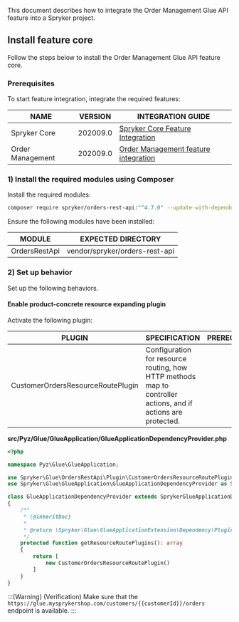 This document describes how to integrate the Order Management Glue API feature into a Spryker project.

## Install feature core

Follow the steps below to install the Order Management Glue API feature core.

### Prerequisites

To start feature integration, integrate the required features:

| NAME | VERSION | INTEGRATION GUIDE |
|-|-|-|
| Spryker Core | 202009.0 | [Spryker Core Feature Integration](https://documentation.spryker.com/docs/spryker-core-feature-integration)| Spryker  |
| Order Management | 202009.0 | [Order Management feature integration](https://documentation.spryker.com/docs/order-management-feature-integration) |

### 1) Install the required modules using Composer

Install the required modules:
```bash
composer require spryker/orders-rest-api:"^4.7.0" --update-with-dependencies
```
Ensure the following modules have been installed:

| MODULE | EXPECTED DIRECTORY |
|-|-|
| OrdersRestApi | vendor/spryker/orders-rest-api |

### 2) Set up behavior

Set up the following behaviors.

#### Enable product-concrete resource expanding plugin

Activate the following plugin:

| PLUGIN | SPECIFICATION | PREREQUISITES | NAMESPACE |
|-|-|-|-|
| CustomerOrdersResourceRoutePlugin | Configuration for resource routing, how HTTP methods map to controller actions, and if actions are protected. |   | Spryker\Glue\OrdersRestApi\Plugin\CustomerOrdersResourceRoutePlugin |

**src/Pyz/Glue/GlueApplication/GlueApplicationDependencyProvider.php**

```php
<?php

namespace Pyz\Glue\GlueApplication;

use Spryker\Glue\OrdersRestApi\Plugin\CustomerOrdersResourceRoutePlugin;
use Spryker\Glue\GlueApplication\GlueApplicationDependencyProvider as SprykerGlueApplicationDependencyProvider;

class GlueApplicationDependencyProvider extends SprykerGlueApplicationDependencyProvider
{
    /**
     * {@inheritDoc}
     *
     * @return \Spryker\Glue\GlueApplicationExtension\Dependency\Plugin\ResourceRoutePluginInterface[]
     */
    protected function getResourceRoutePlugins(): array
    {
        return [
            new CustomerOrdersResourceRoutePlugin()
        ]
    }
}
```

:::(Warning) (Verification)
Make sure that the `https://glue.mysprykershop.com/customers/{{customerId}}/orders` endpoint is available.
:::